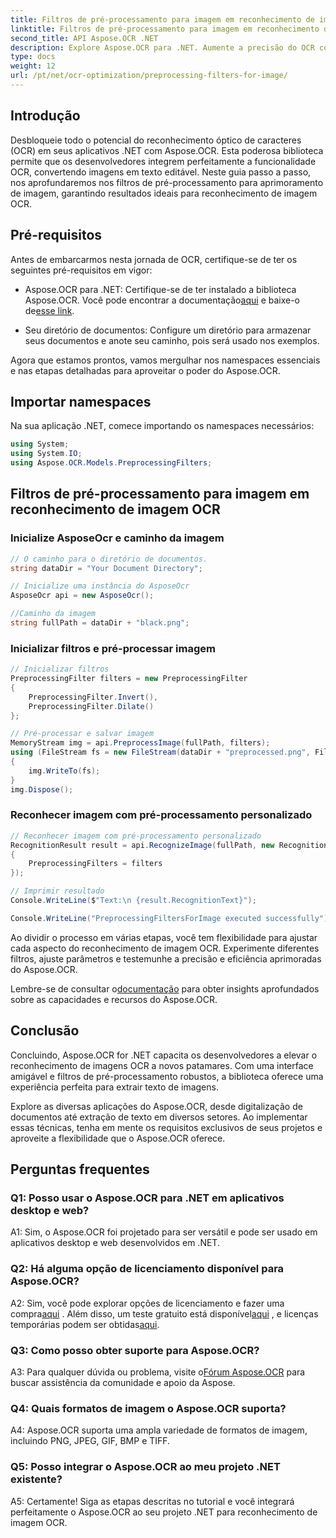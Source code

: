 ```yaml
---
title: Filtros de pré-processamento para imagem em reconhecimento de imagem OCR
linktitle: Filtros de pré-processamento para imagem em reconhecimento de imagem OCR
second_title: API Aspose.OCR .NET
description: Explore Aspose.OCR para .NET. Aumente a precisão do OCR com filtros de pré-processamento. Baixe agora para integração perfeita.
type: docs
weight: 12
url: /pt/net/ocr-optimization/preprocessing-filters-for-image/
---
```

## Introdução

Desbloqueie todo o potencial do reconhecimento óptico de caracteres (OCR) em seus aplicativos .NET com Aspose.OCR. Esta poderosa biblioteca permite que os desenvolvedores integrem perfeitamente a funcionalidade OCR, convertendo imagens em texto editável. Neste guia passo a passo, nos aprofundaremos nos filtros de pré-processamento para aprimoramento de imagem, garantindo resultados ideais para reconhecimento de imagem OCR.

## Pré-requisitos

Antes de embarcarmos nesta jornada de OCR, certifique-se de ter os seguintes pré-requisitos em vigor:

-  Aspose.OCR para .NET: Certifique-se de ter instalado a biblioteca Aspose.OCR. Você pode encontrar a documentação[aqui](https://reference.aspose.com/ocr/net/) e baixe-o de[esse link](https://releases.aspose.com/ocr/net/).

- Seu diretório de documentos: Configure um diretório para armazenar seus documentos e anote seu caminho, pois será usado nos exemplos.

Agora que estamos prontos, vamos mergulhar nos namespaces essenciais e nas etapas detalhadas para aproveitar o poder do Aspose.OCR.

## Importar namespaces

Na sua aplicação .NET, comece importando os namespaces necessários:

```csharp
using System;
using System.IO;
using Aspose.OCR.Models.PreprocessingFilters;
```

## Filtros de pré-processamento para imagem em reconhecimento de imagem OCR

### Inicialize AsposeOcr e caminho da imagem

```csharp
// O caminho para o diretório de documentos.
string dataDir = "Your Document Directory";

// Inicialize uma instância do AsposeOcr
AsposeOcr api = new AsposeOcr();

//Caminho da imagem
string fullPath = dataDir + "black.png";
```

### Inicializar filtros e pré-processar imagem

```csharp
// Inicializar filtros
PreprocessingFilter filters = new PreprocessingFilter
{
    PreprocessingFilter.Invert(),
    PreprocessingFilter.Dilate()
};

// Pré-processar e salvar imagem
MemoryStream img = api.PreprocessImage(fullPath, filters);
using (FileStream fs = new FileStream(dataDir + "preprocessed.png", FileMode.OpenOrCreate))
{
    img.WriteTo(fs);
}
img.Dispose();
```

### Reconhecer imagem com pré-processamento personalizado

```csharp
// Reconhecer imagem com pré-processamento personalizado
RecognitionResult result = api.RecognizeImage(fullPath, new RecognitionSettings
{
    PreprocessingFilters = filters
});

// Imprimir resultado
Console.WriteLine($"Text:\n {result.RecognitionText}");

Console.WriteLine("PreprocessingFiltersForImage executed successfully");
```

Ao dividir o processo em várias etapas, você tem flexibilidade para ajustar cada aspecto do reconhecimento de imagem OCR. Experimente diferentes filtros, ajuste parâmetros e testemunhe a precisão e eficiência aprimoradas do Aspose.OCR.

 Lembre-se de consultar o[documentação](https://reference.aspose.com/ocr/net/) para obter insights aprofundados sobre as capacidades e recursos do Aspose.OCR.

## Conclusão

Concluindo, Aspose.OCR for .NET capacita os desenvolvedores a elevar o reconhecimento de imagens OCR a novos patamares. Com uma interface amigável e filtros de pré-processamento robustos, a biblioteca oferece uma experiência perfeita para extrair texto de imagens.

Explore as diversas aplicações do Aspose.OCR, desde digitalização de documentos até extração de texto em diversos setores. Ao implementar essas técnicas, tenha em mente os requisitos exclusivos de seus projetos e aproveite a flexibilidade que o Aspose.OCR oferece.


## Perguntas frequentes

### Q1: Posso usar o Aspose.OCR para .NET em aplicativos desktop e web?

A1: Sim, o Aspose.OCR foi projetado para ser versátil e pode ser usado em aplicativos desktop e web desenvolvidos em .NET.

### Q2: Há alguma opção de licenciamento disponível para Aspose.OCR?

 A2: Sim, você pode explorar opções de licenciamento e fazer uma compra[aqui](https://purchase.aspose.com/buy) . Além disso, um teste gratuito está disponível[aqui](https://releases.aspose.com/) , e licenças temporárias podem ser obtidas[aqui](https://purchase.aspose.com/temporary-license/).

### Q3: Como posso obter suporte para Aspose.OCR?

A3: Para qualquer dúvida ou problema, visite o[Fórum Aspose.OCR](https://forum.aspose.com/c/ocr/16) para buscar assistência da comunidade e apoio da Aspose.

### Q4: Quais formatos de imagem o Aspose.OCR suporta?

A4: Aspose.OCR suporta uma ampla variedade de formatos de imagem, incluindo PNG, JPEG, GIF, BMP e TIFF.

### Q5: Posso integrar o Aspose.OCR ao meu projeto .NET existente?

A5: Certamente! Siga as etapas descritas no tutorial e você integrará perfeitamente o Aspose.OCR ao seu projeto .NET para reconhecimento de imagem OCR.